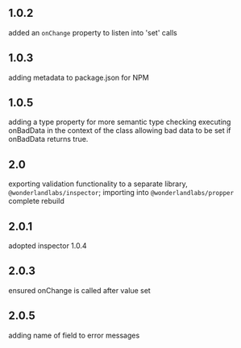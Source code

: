 ## 1.0.2

added an `onChange` property to listen into 'set' calls

## 1.0.3 

adding metadata to package.json for NPM

## 1.0.5

adding a type property for more semantic type checking
executing onBadData in the context of the class
allowing bad data to be set if onBadData returns true.

## 2.0

exporting validation functionality to a separate library, 
`@wonderlandlabs/inspector`; importing into `@wonderlandlabs/propper`
complete rebuild 

## 2.0.1

adopted inspector 1.0.4

## 2.0.3

ensured onChange is called after value set

## 2.0.5

adding name of field to error messages
